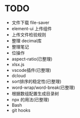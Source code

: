 # TODO
- 文件下载 file-saver
- element-ui 上传组件
- 上传文件检验规则
- 整理 decimal库
- 整理笔记
- 位操作
- aspect-ratio(已整理)
- xlsx.js
- vscode插件(已整理)
- dcloud
- sort排序的稳定性(已整理)
- word-wrap/word-break(已整理)
- 根据数组配置生成目录树
- npx 的用法(已整理)
- Bash 
- git hooks